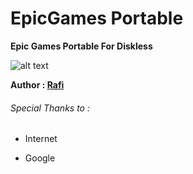 # EpicGames Portable
**Epic Games Portable For Diskless**

![alt text](http://i.epvpimg.com/50Hqcab.png)

**Author : [Rafi](https://discordapp.com/users/504915055276589066/)**

###### Special Thanks to :

- Internet

- Google